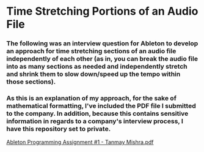 # Time Stretching Portions of an Audio File

### The following was an interview question for Ableton to develop an approach for time stretching sections of an audio file independently of each other (as in, you can break the audio file into as many sections as needed and independently stretch and shrink them to slow down/speed up the tempo within those sections).

### As this is an explanation of my approach, for the sake of mathematical formatting, I've included the PDF file I submitted to the company. In addition, because this contains sensitive information in regards to a company's interview process, I have this repository set to private.

[Ableton Programming Assignment #1 - Tanmay Mishra.pdf](https://github.com/tmishra3/Time-Stretching-Algorithm-for-Digital-Audio-Workstation-/files/7621816/Ableton.Programming.Assignment.1.-.Tanmay.Mishra.pdf)
